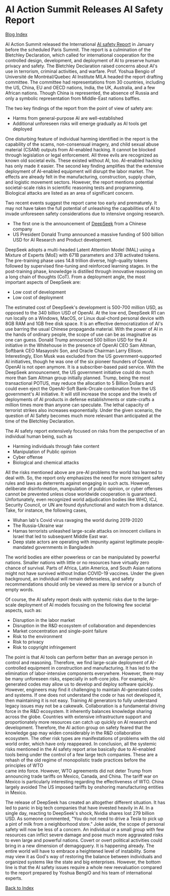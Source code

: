 # AI Action Summit Releases AI Safety Report

[Blog Index](../index.md)

AI Action Summit released the International [AI safety Report](https://www.gov.uk/government/publications/international-ai-safety-report-2025) 
in January before the scheduled Paris Summit. The report is a culmination of the Bletchley Declaration, which called for 
international cooperation for the controlled design, development, and deployment of AI to preserve human privacy and safety. 
The Bletchley Declaration raised concerns about AI's use in terrorism, criminal activities, and warfare. Prof. Yoshua Bengio 
of Université de Montréal/Quebec AI Institute MILA headed the report drafting committee. The committee had representations from 30 
countries, including the US, China, EU and OECD nations, India, the UK, Australia, and a few African nations. Though China
is represented, the absence of Russia and only a symbolic representation from Middle-East nations baffles. 

The two key findings of the report from the point of view of safety are:
- Harms from general-purpose AI are well-established
- Additional unforeseen risks will emerge gradually as AI tools get deployed

One disturbing feature of individual harming identified in the report is the capability of the scams, non-consensual imagery,
and child sexual abuse material (CSAM) outputs from AI-enabled hacking. It cannot be blocked through legislation or 
legal enforcement. All three evils are recognized as known old societal evils. These existed without AI, too. AI-enabled hacking
has only made it easier. The second key finding amplifies that the extensive deployment of AI-enabled equipment
will disrupt the labor market. The effects are already felt in the manufacturing, construction, supply chain, and logistic movement sectors. However, the report mentions potential societal-scale risks in scientific reasoning tests and programming.  
Biological attacks are listed as an area of significant concern. 

Two recent events suggest the report came too early and prematurely. It may not have taken the full potential 
of unleashing the capabilities of AI to invade unforeseen safety considerations due to intensive ongoing research. 
- The first one is the announcement of [DeepSeek](https://github.com/deepseek-ai/DeepSeek-V3/blob/main/DeepSeek_V3.pdf) from a Chinese company
- US President Donald Trump announced a massive funding of 500 billion USD for AI Research and Product development. 

DeepSeek adopts a multi-headed Latent Attention Model (MAL) using a Mixture of Experts (MoE) with 671B parameters and 37B 
activated tokens. The pre-training phase uses 14.8 trillion diverse, high-quality tokens followed by supervised 
fine-tuning and reinforced learning stages. In the post-training phase, knowledge is distilled through innovative reasoning 
on a long chain of thoughts (CoT). From a deployment angle, the most important aspects of DeepSeek are:
- Low cost of development
- Low cost of deployment
  
The estimated cost of DeepSeek's development is 500-700 million USD, as opposed to the 340 billion USD of OpenAI. At the low
end, DeepSeek R1 can run locally on a Windows, MacOS, or Linux dual-chord personal device with 8GB RAM and 1GB free disk space. 
It is an effective democratization of AI's use barring the usual Chinese propaganda material. With the power of AI in the
hands of ordinary people, the scope of use can be as imaginative as one can guess. Donald Trump announced 500 billion USD for 
the AI initiative in the Whitehouse in the presence of OpenAI CEO Sam Altman, Softbank CEO Masayoshi Son, and Oracle Chairman 
Larry Ellison. Interestingly, Elon Musk was excluded from the US government-supported AI initiatives, though he was one of the
six pioneer founders of OpenAI. OpenAI is not open anymore. It is a subscriber-based paid service. With the DeepSeek 
announcement, the US government initiative could do much more than Sam Altman group initially planned. Trump, being the 
most transactional POTUS, may reduce the allocation to 5 Billion Dollars and could even eject the OpenAI-Soft Bank-Orcale
combination from the US government's AI initiative. It will still increase the scope and the levels of deployments of AI products
in defense establishments or state-crafts a million times more than anyone can speculate. The lethal capacity of terrorist
strikes also increases exponentially. Under the given scenario, the question of AI Safety becomes much more relevant than
anticipated at the time of the Bletchley Declaration.  

The AI safety report extensively focused on risks from the perspective of an individual human being, such as
- Harming individuals through fake content
- Manipulation of Public opinion
- Cyber offense
- Biological and chemical attacks

All the risks mentioned above are pre-AI problems the world has learned to deal with. So, the report
only emphasizes the need for more stringent safety rules and laws as deterrents against engaging in such acts. However, 
deliberate disinformation, manipulation of public opinion, or cyber offenses cannot be prevented unless close worldwide
cooperation is guaranteed. Unfortunately, even recognized world adjudication bodies like WHO, ICJ, Security Council, or UN are
found dysfunctional and watch from a distance. Take, for instance, the following cases,
- Wuhan lab's Covid virus ravaging the world during 2019-2020
- The Russia-Ukraine war
- Hamas terrorists unleashed large-scale attacks on innocent civilians in Israel that led to subsequent Middle East war.
- Deep state actors are operating with impunity against legitimate people-mandated governments in Bangladesh

The world bodies are either powerless or can be manipulated by powerful nations. Smaller nations with little or
no resources have virtually zero chance of survival. Parts of Africa,  Latin America, and South Asian nations might not have
survived without Indian COVID-19 vaccines. Under the given background, an individual will remain defenseless, and safety 
recommendations should only be viewed as mere lip service or a bunch of empty words. 

Of course, the AI safety report deals with systemic risks due to the large-scale deployment of AI models focusing on
the following few societal aspects, such as:
- Disruption in the labor market
- Disruption in the R&D ecosystem of collaboration and dependencies 
- Market concentration and single-point failure
- Risk to the environment
- Risk to privacy
- Risk to copyright infringement

The point is that AI tools can perform better than an average person in control and reasoning. Therefore, we find
large-scale deployment of AI-controlled equipment in construction and manufacturing. It has led to the elimination of
labor-intensive components everywhere. However, there may be many unforeseen risks, especially in soft-core
jobs. For example, AI-generated codes may allow us to develop and deploy software quickly. However, engineers may 
find it challenging to maintain AI-generated codes and systems. If one does not understand the code or has not developed it, 
then maintaining it is not easy. Training AI generators to fully understand legacy issues may not be a cakewalk.
Collaboration is a fundamental driving force in the R&D ecosystem. It inherently balances knowledge sharing across
the globe. Countries with extensive infrastructure support and proportionately more resources can catch up quickly
on AI research and development. Therefore, the AI action group on safety feared that the knowledge gap may widen 
considerably in the R&D collaboration ecosystem. The other risk types are manifestations of problems with the 
old world order, which have only reappeared. In conclusion, all the systemic risks 
mentioned in the AI safety report arise basically due to AI-enabled tools being under the control of a few large 
tech companies. These are a rehash of the old regime of monopolistic trade practices before the principles of WTO  
came into force. However, WTO agreements did not deter Trump from announcing trade tariffs on Mexico, Canada, and China.
The tariff war on Mexico is particularly interesting regarding the effectiveness of WTO. China largely avoided
The US imposed tariffs by onshoring manufacturing entities in Mexico. 

The release of DeepSeek has created an altogether different situation. It has led to panic in big tech companies
that have invested heavily in AI. In a single day, reacting to DeepSeek's shock, Nvidia shares lost 279 billion USD. As 
someone commented, "You do not need to drive a Tesla to pick up a pint of milk from a neighborhood store." Joke aside,
the scope of personal safety will now be less of a concern. An individual or a small group with few resources can inflict
severe damage and pose much more aggravated risks to even large and powerful nations. Covert or overt political 
activities could bring in a new dimension of demagoguery. It is happening already. The entire world will have to embrace
a heightened level of instability. Some may view it as God's way of restoring the balance between individuals and 
organized systems like the state and big enterprises. However, the bottom line is that the AI safety issues require
a whole new reevaluation compared to the report prepared by Yoshua BengiO and his team of international experts. 

[Back to Index](../index.md)
